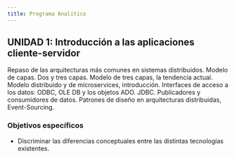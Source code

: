 ```yaml
---
title: Programa Analítico
---
```


## UNIDAD 1: Introducción a las aplicaciones cliente-servidor

Repaso de las arquitecturas más comunes en sistemas distribuidos. Modelo de capas. Dos y tres capas. Modelo de tres capas, la tendencia actual. Modelo distribuido y de microservices, introducción. Interfaces de acceso a los datos: ODBC, OLE DB y los objetos ADO. JDBC.
Publicadores y consumidores de datos. Patrones de diseño en arquitecturas distribuidas, Event-Sourcing.

### Objetivos específicos

- Discriminar las diferencias conceptuales entre las distintas tecnologías existentes.
